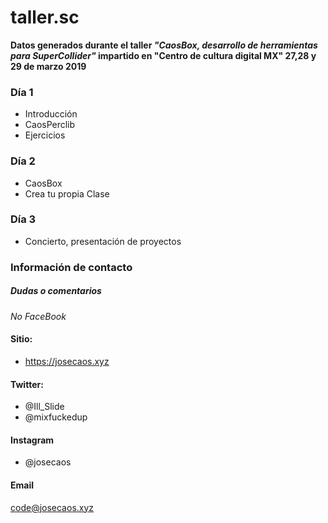 # taller.sc
**Datos generados durante el taller *"CaosBox, desarrollo de herramientas para SuperCollider"* impartido en "Centro de cultura digital MX" 27,28 y 29 de marzo 2019**


### Día 1
- Introducción
- CaosPerclib
- Ejercicios
### Día 2
- CaosBox
- Crea tu propia Clase
### Día 3
- Concierto, presentación de proyectos


### Información de contacto
##### Dudas o comentarios
*No FaceBook*
#### Sitio:
- https://josecaos.xyz
#### Twitter:
- @Ill_Slide
- @mixfuckedup
#### Instagram
- @josecaos
#### Email
code@josecaos.xyz